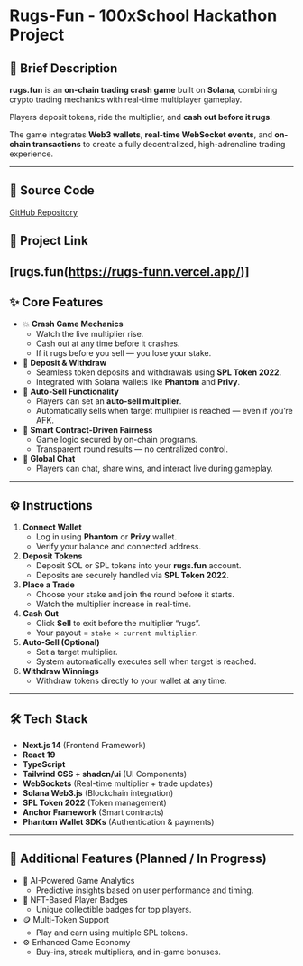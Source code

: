 # Rugs-Fun - 100xSchool Hackathon Project

## 📝 Brief Description

**rugs.fun** is an **on-chain trading crash game** built on **Solana**, combining crypto trading mechanics with real-time multiplayer gameplay.

Players deposit tokens, ride the multiplier, and **cash out before it rugs**.

The game integrates **Web3 wallets**, **real-time WebSocket events**, and **on-chain transactions** to create a fully decentralized, high-adrenaline trading experience.

---

## 🔗 Source Code

[GitHub Repository](https://github.com/piyushhsainii/rugs.fun)

## 🔗 Project Link

[**rugs.fun**(https://rugs-funn.vercel.app/)] 
---

## ✨ Core Features

- 💥 **Crash Game Mechanics**
    - Watch the live multiplier rise.
    - Cash out at any time before it crashes.
    - If it rugs before you sell — you lose your stake.
- 💸 **Deposit & Withdraw**
    - Seamless token deposits and withdrawals using **SPL Token 2022**.
    - Integrated with Solana wallets like **Phantom** and **Privy**.
- 🤖 **Auto-Sell Functionality**
    - Players can set an **auto-sell multiplier**.
    - Automatically sells when target multiplier is reached — even if you’re AFK.
- 🧠 **Smart Contract-Driven Fairness**
    - Game logic secured by on-chain programs.
    - Transparent round results — no centralized control.
- 💬 **Global Chat**
    - Players can chat, share wins, and interact live during gameplay.

---

## ⚙️ Instructions

1. **Connect Wallet**
    - Log in using **Phantom** or **Privy** wallet.
    - Verify your balance and connected address.
2. **Deposit Tokens**
    - Deposit SOL or SPL tokens into your **rugs.fun** account.
    - Deposits are securely handled via **SPL Token 2022**.
3. **Place a Trade**
    - Choose your stake and join the round before it starts.
    - Watch the multiplier increase in real-time.
4. **Cash Out**
    - Click **Sell** to exit before the multiplier “rugs”.
    - Your payout = `stake × current multiplier`.
5. **Auto-Sell (Optional)**
    - Set a target multiplier.
    - System automatically executes sell when target is reached.
6. **Withdraw Winnings**
    - Withdraw tokens directly to your wallet at any time.

---

## 🛠 Tech Stack

- **Next.js 14** (Frontend Framework)
- **React 19**
- **TypeScript**
- **Tailwind CSS + shadcn/ui** (UI Components)
- **WebSockets** (Real-time multiplier + trade updates)
- **Solana Web3.js** (Blockchain integration)
- **SPL Token 2022** (Token management)
- **Anchor Framework** (Smart contracts)
- **Phantom Wallet SDKs** (Authentication & payments)

---

## 🧩 Additional Features (Planned / In Progress)

- 🧠 AI-Powered Game Analytics
    - Predictive insights based on user performance and timing.
- 🧾 NFT-Based Player Badges
    - Unique collectible badges for top players.
- 🪙 Multi-Token Support
    - Play and earn using multiple SPL tokens.
- ⚙️ Enhanced Game Economy
    - Buy-ins, streak multipliers, and in-game bonuses.
